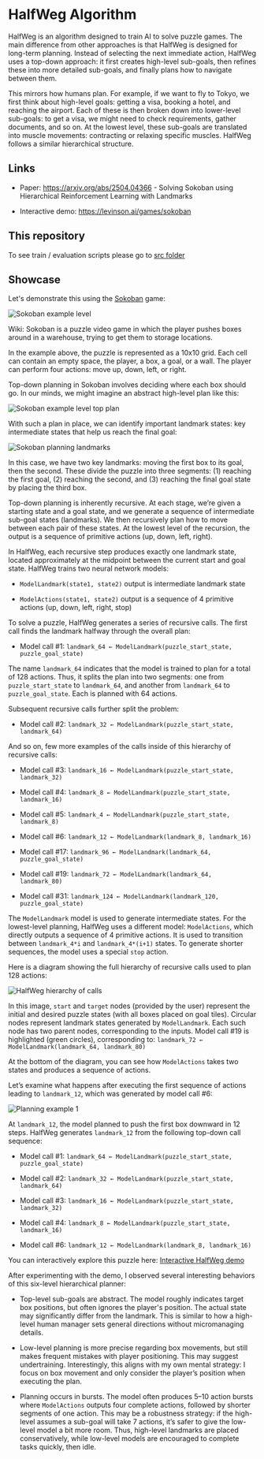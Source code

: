 # HalfWeg Algorithm

HalfWeg is an algorithm designed to train AI to solve puzzle games. The main difference from other approaches is that HalfWeg is designed for long-term planning. Instead of selecting the next immediate action, HalfWeg uses a top-down approach: it first creates high-level sub-goals, then refines these into more detailed sub-goals, and finally plans how to navigate between them.

This mirrors how humans plan. For example, if we want to fly to Tokyo, we first think about high-level goals: getting a visa, booking a hotel, and reaching the airport. Each of these is then broken down into lower-level sub-goals: to get a visa, we might need to check requirements, gather documents, and so on. At the lowest level, these sub-goals are translated into muscle movements: contracting or relaxing specific muscles. HalfWeg follows a similar hierarchical structure.

## Links

* Paper: https://arxiv.org/abs/2504.04366 - Solving Sokoban using Hierarchical Reinforcement Learning with Landmarks

* Interactive demo: https://levinson.ai/games/sokoban

## This repository

To see train / evaluation scripts please go to [src folder](src/)

## Showcase

Let's demonstrate this using the [Sokoban](https://en.wikipedia.org/wiki/Sokoban) game:

![Sokoban example level](assets/Sokoban%20example%20level.png)

Wiki: Sokoban is a puzzle video game in which the player pushes boxes around in a warehouse, trying to get them to storage locations.

In the example above, the puzzle is represented as a 10x10 grid. Each cell can contain an empty space, the player, a box, a goal, or a wall. The player can perform four actions: move up, down, left, or right.

Top-down planning in Sokoban involves deciding where each box should go. In our minds, we might imagine an abstract high-level plan like this:

![Sokoban example level top plan](assets/Sokoban%20example%20level%20-%20plan1.png)

With such a plan in place, we can identify important landmark states: key intermediate states that help us reach the final goal:

![Sokoban planning landmarks](assets/Planning%20landmarks.png)

In this case, we have two key landmarks: moving the first box to its goal, then the second. These divide the puzzle into three segments: (1) reaching the first goal, (2) reaching the second, and (3) reaching the final goal state by placing the third box.

Top-down planning is inherently recursive. At each stage, we’re given a starting state and a goal state, and we generate a sequence of intermediate sub-goal states (landmarks). We then recursively plan how to move between each pair of these states. At the lowest level of the recursion, the output is a sequence of primitive actions (up, down, left, right).

In HalfWeg, each recursive step produces exactly one landmark state, located approximately at the midpoint between the current start and goal state. HalfWeg trains two neural network models:

* `ModelLandmark(state1, state2)` output is intermediate landmark state

* `ModelActions(state1, state2)` output is a sequence of 4 primitive actions (up, down, left, right, stop)

To solve a puzzle, HalfWeg generates a series of recursive calls. The first call finds the landmark halfway through the overall plan:

* Model call #1: `landmark_64 ← ModelLandmark(puzzle_start_state, puzzle_goal_state)`

The name `landmark_64` indicates that the model is trained to plan for a total of 128 actions. Thus, it splits the plan into two segments: one from `puzzle_start_state` to `landmark_64`, and another from `landmark_64` to `puzzle_goal_state`. Each is planned with 64 actions.

Subsequent recursive calls further split the problem:

* Model call #2: `landmark_32 ← ModelLandmark(puzzle_start_state, landmark_64)`

And so on, few more examples of the calls inside of this hierarchy of recursive calls:

* Model call #3: `landmark_16 ← ModelLandmark(puzzle_start_state, landmark_32)`

* Model call #4: `landmark_8 ← ModelLandmark(puzzle_start_state, landmark_16)`

* Model call #5: `landmark_4 ← ModelLandmark(puzzle_start_state, landmark_8)`

* Model call #6: `landmark_12 ← ModelLandmark(landmark_8, landmark_16)`

* Model call #17: `landmark_96 ← ModelLandmark(landmark_64, puzzle_goal_state)`

* Model call #19: `landmark_72 ← ModelLandmark(landmark_64, landmark_80)`

* Model call #31: `landmark_124 ← ModelLandmark(landmark_120, puzzle_goal_state)`

The `ModelLandmark` model is used to generate intermediate states. For the lowest-level planning, HalfWeg uses a different model: `ModelActions`, which directly outputs a sequence of 4 primitive actions. It is used to transition between `landmark_4*i` and `landmark_4*(i+1)` states. To generate shorter sequences, the model uses a special `stop` action.

Here is a diagram showing the full hierarchy of recursive calls used to plan 128 actions:

![HalfWeg hierarchy of calls](assets/HalfWeg%20hierarchy%20of%20calls.png)

In this image, `start` and `target` nodes (provided by the user) represent the initial and desired puzzle states (with all boxes placed on goal tiles). Circular nodes represent landmark states generated by `ModelLandmark`. Each such node has two parent nodes, corresponding to the inputs. Model call #19 is highlighted (green circles), corresponding to: `landmark_72 ← ModelLandmark(landmark_64, landmark_80)`

At the bottom of the diagram, you can see how `ModelActions` takes two states and produces a sequence of actions.

Let’s examine what happens after executing the first sequence of actions leading to `landmark_12`, which was generated by model call #6:

![Planning example 1](assets/Sokoban%20planning%20example%201.png)

At `landmark_12`, the model planned to push the first box downward in 12 steps. HalfWeg generates `landmark_12` from the following top-down call sequence:

* Model call #1: `landmark_64 ← ModelLandmark(puzzle_start_state, puzzle_goal_state)`

* Model call #2: `landmark_32 ← ModelLandmark(puzzle_start_state, landmark_64)`

* Model call #3: `landmark_16 ← ModelLandmark(puzzle_start_state, landmark_32)`

* Model call #4: `landmark_8 ← ModelLandmark(puzzle_start_state, landmark_16)`

* Model call #6: `landmark_12 ← ModelLandmark(landmark_8, landmark_16)`

You can interactively explore this puzzle here: [Interactive HalfWeg demo](https://levinson.ai/games/sokoban#ERERERHxAAAAAB8QQAAAAfEEAQARHxAIgAER8SAAAAAfEAAAAAHxAAAABB8QAAAAgfERERERHw==)

After experimenting with the demo, I observed several interesting behaviors of this six-level hierarchical planner:

* Top-level sub-goals are abstract. The model roughly indicates target box positions, but often ignores the player's position. The actual state may significantly differ from the landmark. This is similar to how a high-level human manager sets general directions without micromanaging details.

* Low-level planning is more precise regarding box movements, but still makes frequent mistakes with player positioning. This may suggest undertraining. Interestingly, this aligns with my own mental strategy: I focus on box movement and only consider the player’s position when executing the plan.

* Planning occurs in bursts. The model often produces 5–10 action bursts where `ModelActions` outputs four complete actions, followed by shorter segments of one action. This may be a robustness strategy: if the high-level assumes a sub-goal will take 7 actions, it’s safer to give the low-level model a bit more room. Thus, high-level landmarks are placed conservatively, while low-level models are encouraged to complete tasks quickly, then idle.